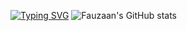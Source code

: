 [![Typing SVG](https://readme-typing-svg.demolab.com?font=Fira+Code&duration=2000&pause=1000&color=00F7D3&multiline=true&width=435&height=65&lines=Aspiring+Software+Engineer;Breaking+into+Finance+and+Technology)](https://git.io/typing-svg)
![Fauzaan's GitHub stats](https://github-readme-stats.vercel.app/api?username=fauzxan&show_icons=true&theme=radical&count_private=true)
